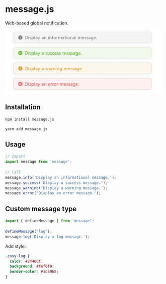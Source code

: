# message.js

Web-based global notification.

![](vue-message.png)

## Installation

```bash
npm install message.js
```

```bash
yarn add message.js
```

## Usage

```js
// Import
import message from 'message';

// Call
message.info('Display an informational message.');
message.success('Display a success message.');
message.warning('Display a warning message.');
message.error('Display an error message.');
```

## Custom message type

```js
import { defineMessage } from 'message';

defineMessage('log');
message.log('Display a log message.');
```

Add style:

```css
.cosy-log {
  color: #2446df;
  background: #fef0f0;
  border-color: #1d39b8;
}
```
